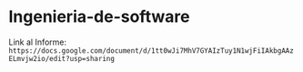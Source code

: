 # Ingenieria-de-software

Link al Informe: `https://docs.google.com/document/d/1tt0wJi7MhV7GYAIzTuy1N1wjFiIAkbgAAzELmvjw2io/edit?usp=sharing`